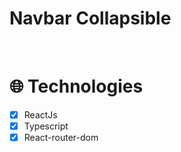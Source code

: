 <h1>Navbar Collapsible</h1>

<br/>

# :globe_with_meridians: Technologies

- [x] ReactJs
- [x] Typescript
- [x] React-router-dom